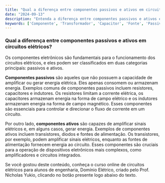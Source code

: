 ```yaml
---
title: "Qual a diferença entre componentes passivos e ativos em circuitos elétricos?"
date: "2024-09-13"
description: "Entenda a diferença entre componentes passivos e ativos em circuitos elétricos e como eles influenciam no funcionamento dos circuitos."
keywords: ['Componente', 'Transformador', 'Capacitor', 'Fonte', 'Passivo', 'Resistente', 'Indutor']
---
```


### Qual a diferença entre componentes passivos e ativos em circuitos elétricos?

Os componentes eletrônicos são fundamentais para o funcionamento dos circuitos elétricos, e eles podem ser classificados em duas categorias principais: passivos e ativos. 

**Componentes passivos** são aqueles que não possuem a capacidade de amplificar ou gerar energia elétrica. Eles apenas consomem ou armazenam energia. Exemplos comuns de componentes passivos incluem resistores, capacitores e indutores. Os resistores limitam a corrente elétrica, os capacitores armazenam energia na forma de campo elétrico e os indutores armazenam energia na forma de campo magnético. Esses componentes são essenciais para controlar e direcionar o fluxo de corrente em um circuito.

Por outro lado, **componentes ativos** são capazes de amplificar sinais elétricos e, em alguns casos, gerar energia. Exemplos de componentes ativos incluem transistores, diodos e fontes de alimentação. Os transistores, por exemplo, podem amplificar sinais elétricos, enquanto as fontes de alimentação fornecem energia ao circuito. Esses componentes são cruciais para a operação de dispositivos eletrônicos mais complexos, como amplificadores e circuitos integrados.

Se você gostou deste conteúdo, conheça o curso online de circuitos elétricos para alunos de engenharia, Domínio Elétrico, criado pelo Prof. Nicholas Yukio, clicando no botão presente logo abaixo do texto.